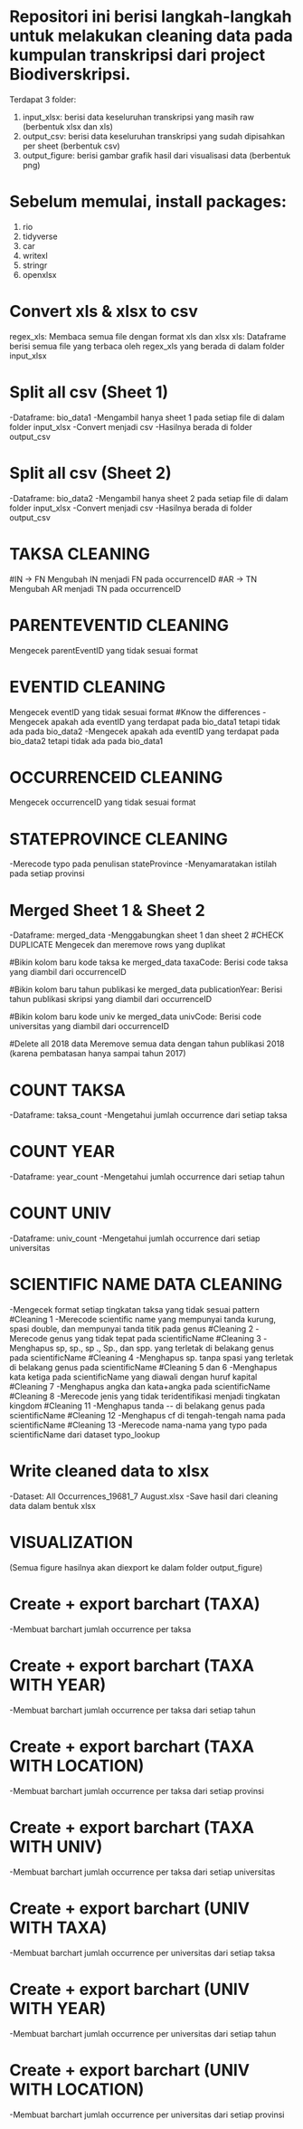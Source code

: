 # Repositori ini berisi langkah-langkah untuk melakukan cleaning data pada kumpulan transkripsi dari project Biodiverskripsi.

Terdapat 3 folder:
1. input_xlsx: berisi data keseluruhan transkripsi yang masih raw (berbentuk xlsx dan xls)
2. output_csv: berisi data keseluruhan transkripsi yang sudah dipisahkan per sheet (berbentuk csv)
3. output_figure: berisi gambar grafik hasil dari visualisasi data (berbentuk png)

# Sebelum memulai, install packages:
1. rio
2. tidyverse
3. car
4. writexl
5. stringr
6. openxlsx

# Convert xls & xlsx to csv
regex_xls: Membaca semua file dengan format xls dan xlsx
xls: Dataframe berisi semua file yang terbaca oleh regex_xls yang berada di dalam folder input_xlsx

# Split all csv (Sheet 1)
-Dataframe: bio_data1
-Mengambil hanya sheet 1 pada setiap file di dalam folder input_xlsx
-Convert menjadi csv
-Hasilnya berada di folder output_csv

# Split all csv (Sheet 2)
-Dataframe: bio_data2
-Mengambil hanya sheet 2 pada setiap file di dalam folder input_xlsx
-Convert menjadi csv
-Hasilnya berada di folder output_csv

# TAKSA CLEANING
#IN -> FN
Mengubah IN menjadi FN pada occurrenceID
#AR -> TN
Mengubah AR menjadi TN pada occurrenceID

# PARENTEVENTID CLEANING
Mengecek parentEventID yang tidak sesuai format

# EVENTID CLEANING
Mengecek eventID yang tidak sesuai format
#Know the differences
-Mengecek apakah ada eventID yang terdapat pada bio_data1 tetapi tidak ada pada bio_data2
-Mengecek apakah ada eventID yang terdapat pada bio_data2 tetapi tidak ada pada bio_data1

# OCCURRENCEID CLEANING
Mengecek occurrenceID yang tidak sesuai format

# STATEPROVINCE CLEANING
-Merecode typo pada penulisan stateProvince
-Menyamaratakan istilah pada setiap provinsi

# Merged Sheet 1 & Sheet 2
-Dataframe: merged_data
-Menggabungkan sheet 1 dan sheet 2
#CHECK DUPLICATE
Mengecek dan meremove rows yang duplikat

#Bikin kolom baru kode taksa ke merged_data
taxaCode: Berisi code taksa yang diambil dari occurrenceID

#Bikin kolom baru tahun publikasi ke merged_data
publicationYear: Berisi tahun publikasi skripsi yang diambil dari occurrenceID

#Bikin kolom baru kode univ ke merged_data
univCode: Berisi code universitas yang diambil dari occurrenceID

#Delete all 2018 data
Meremove semua data dengan tahun publikasi 2018 (karena pembatasan hanya sampai tahun 2017)

# COUNT TAKSA
-Dataframe: taksa_count
-Mengetahui jumlah occurrence dari setiap taksa

# COUNT YEAR
-Dataframe: year_count
-Mengetahui jumlah occurrence dari setiap tahun

# COUNT UNIV
-Dataframe: univ_count
-Mengetahui jumlah occurrence dari setiap universitas

# SCIENTIFIC NAME DATA CLEANING
-Mengecek format setiap tingkatan taksa yang tidak sesuai pattern
#Cleaning 1
-Merecode scientific name yang mempunyai tanda kurung, spasi double, dan mempunyai tanda titik pada genus
#Cleaning 2
-Merecode genus yang tidak tepat pada scientificName
#Cleaning 3
-Menghapus sp, sp., sp ., Sp., dan spp. yang terletak di belakang genus pada scientificName
#Cleaning 4
-Menghapus sp. tanpa spasi yang terletak di belakang genus pada scientificName
#Cleaning 5 dan 6
-Menghapus kata ketiga pada scientificName yang diawali dengan huruf kapital
#Cleaning 7
-Menghapus angka dan kata+angka pada scientificName
#Cleaning 8
-Merecode jenis yang tidak teridentifikasi menjadi tingkatan kingdom
#Cleaning 11
-Menghapus tanda -- di belakang genus pada scientificName
#Cleaning 12
-Menghapus cf di tengah-tengah nama pada scientificName
#Cleaning 13
-Merecode nama-nama yang typo pada scientificName dari dataset typo_lookup

# Write cleaned data to xlsx
-Dataset: All Occurrences_19681_7 August.xlsx
-Save hasil dari cleaning data dalam bentuk xlsx

# VISUALIZATION
(Semua figure hasilnya akan diexport ke dalam folder output_figure)

# Create + export barchart (TAXA)
-Membuat barchart jumlah occurrence per taksa
# Create + export barchart (TAXA WITH YEAR)
-Membuat barchart jumlah occurrence per taksa dari setiap tahun
# Create + export barchart (TAXA WITH LOCATION)
-Membuat barchart jumlah occurrence per taksa dari setiap provinsi
# Create + export barchart (TAXA WITH UNIV)
-Membuat barchart jumlah occurrence per taksa dari setiap universitas

# Create + export barchart (UNIV WITH TAXA)
-Membuat barchart jumlah occurrence per universitas dari setiap taksa
# Create + export barchart (UNIV WITH YEAR)
-Membuat barchart jumlah occurrence per universitas dari setiap tahun
# Create + export barchart (UNIV WITH LOCATION)
-Membuat barchart jumlah occurrence per universitas dari setiap provinsi
